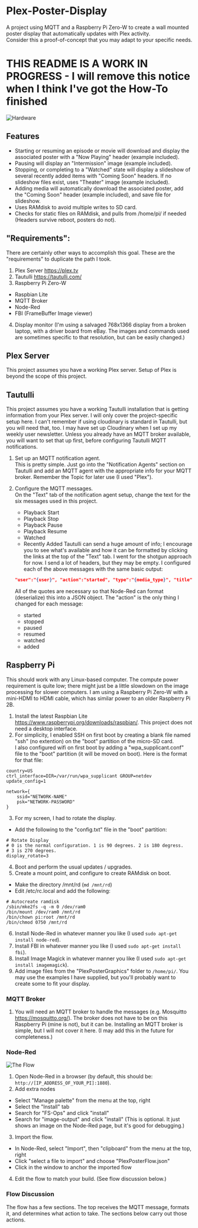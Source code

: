 # Plex-Poster-Display
A project using MQTT and a Raspberry Pi Zero-W to create a wall mounted poster display that automatically updates with Plex activity.  
Consider this a proof-of-concept that you may adapt to your specific needs.

# THIS README IS A WORK IN PROGRESS - I will remove this notice when I think I've got the How-To finished

![Hardware](Readme-Images/PosterHardware.jpg "The Hardware")
## Features
- Starting or resuming an episode or movie will download and display the associated poster with a "Now Playing" header (example included).
- Pausing will display an "Intermission" image (example included).
- Stopping, or completing to a "Watched" state will display a slideshow of several recently added items with "Coming Soon" headers.  If no slideshow files exist, uses "Theater" image (example included).
- Adding media will automatically download the associated poster, add the "Coming Soon" header (example included), and save file for slideshow.
- Uses RAMdisk to avoid multiple writes to SD card.
- Checks for static files on RAMdisk, and pulls from /home/pi/ if needed (Headers survive reboot, posters do not).

## "Requirements":
There are certainly other ways to accomplish this goal.  These are the "requirements" to duplicate the path I took.
1. Plex Server    <https://plex.tv>
2. Tautulli       <https://tautulli.com/>
3. Raspberry Pi Zero-W
- Raspbian Lite
- MQTT Broker   
- Node-Red
- FBI (FrameBuffer Image viewer)
4. Display monitor (I'm using a salvaged 768x1366 display from a broken laptop, with a driver board from eBay. The images and commands used are sometimes specific to that resolution, but can be easily changed.)

## Plex Server
This project assumes you have a working Plex server.  Setup of Plex is beyond the scope of this project.

## Tautulli
This project assumes you have a working Tautulli installation that is getting information from your Plex server.  I will only cover the project-specific setup here.  I can't remember if using cloudinary is standard in Tautulli, but you will need that, too.  I may have set up Cloudinary when I set up my weekly user newsletter.
Unless you already have an MQTT broker available, you will want to set that up first, before configuring Tautulli MQTT notifications.

1. Set up an MQTT notification agent.  
   This is pretty simple.  Just go into the "Notification Agents" section on Tautulli and add an MQTT agent with the appropriate info for your MQTT broker.  Remember the Topic for later use (I used "Plex").
   
2. Configure the MQTT messages.  
   On the "Text" tab of the notification agent setup, change the text for the six messages used in this project.
   - Playback Start
   - Playback Stop
   - Playback Pause
   - Playback Resume
   - Watched
   - Recently Added
   Tautulli can send a huge amount of info; I encourage you to see what's available and how it can be formatted by clicking the links at the top of the "Text" tab. I went for the shotgun approach for now.  I send a lot of headers, but they may be empty.
   I configured each of the above messages with the same basic output:
   ```JSON
   "user":"{user}", "action":"started", "type":"{media_type}", "title":"{title}", "episode":"S{season_num00}E{episode_num00}", "year":"{year}", "poster_url":"{poster_url}"
   ```
   All of the quotes are necessary so that Node-Red can format (deserialize) this into a JSON object.  The "action" is the only thing I changed for each message:
   * started
   * stopped
   * paused
   * resumed
   * watched
   * added

## Raspberry Pi
   This should work with any Linux-based computer.  The compute power requirement is quite low; there might just be a little slowdown on the image processing for slower computers.  I am using a Raspberry Pi Zero-W with a mini-HDMI to HDMI cable, which has similar power to an older Raspberry Pi 2B.
   
1. Install the latest Raspbian Lite <https://www.raspberrypi.org/downloads/raspbian/>.  This project does not need a desktop interface.
2. For simplicity, I enabled SSH on first boot by creating a blank file named "ssh" (no extention) on the "boot" partition of the micro-SD card.  
I also configured wifi on first boot by adding a "wpa_supplicant.conf" file to the "boot" partition (it will be moved on boot).  Here is the format for that file:  
```
country=US
ctrl_interface=DIR=/var/run/wpa_supplicant GROUP=netdev
update_config=1

network={
    ssid="NETWORK-NAME"
    psk="NETWORK-PASSWORD"
}
```
3. For my screen, I had to rotate the display.  
* Add the following to the "config.txt" file in the "boot" partition:  
```
# Rotate Display
# 0 is the normal configuration. 1 is 90 degrees. 2 is 180 degress. 
# 3 is 270 degrees.
display_rotate=3
```
4. Boot and perform the usual updates / upgrades.
5. Create a mount point, and configure to create RAMdisk on boot.
* Make the directory /mnt/rd (`md /mnt/rd`)
* Edit /etc/rc.local and add the following:  
```
# Autocreate ramdisk
/sbin/mke2fs -q -m 0 /dev/ram0
/bin/mount /dev/ram0 /mnt/rd
/bin/chown pi:root /mnt/rd
/bin/chmod 0750 /mnt/rd
```
6. Install Node-Red in whatever manner you like (I used `sudo apt-get install node-red`).
7. Install FBI in whatever manner you like (I used `sudo apt-get install fbi`).
8. Install Image Magick in whatever manner you like (I used `sudo apt-get install imagemagick`).
9. Add image files from the "PlexPosterGraphics" folder to `/home/pi/`.  You may use the examples I have supplied, but you'll probably want to create some to fit your display.
   
### MQTT Broker
1. You will need an MQTT broker to handle the messages (e.g. Mosquitto <https://mosquitto.org/>).  The broker does not have to be on this Raspberry Pi (mine is not), but it can be.  Installing an MQTT broker is simple, but I will not cover it here.  (I may add this in the future for completeness.)

### Node-Red
![The Flow](Readme-Images/Node-Red_Plex_Poster.PNG "The Flow")

1. Open Node-Red in a browser (by default, this should be: `http://[IP_ADDRESS_OF_YOUR_PI]:1880`).
2. Add extra nodes
* Select "Manage palette" from the menu at the top, right
* Select the "Install" tab
* Search for "FS-Ops" and click "install"
* Search for "image-output" and click "install" (This is optional. It just shows an image on the Node-Red page, but it's good for debugging.)
3. Import the flow.
* In Node-Red, select "Import", then "clipboard" from the menu at the top, right
* Click "select a file to import" and choose "PlexPosterFlow.json"
* Click in the window to anchor the imported flow
4. Edit the flow to match your build. (See flow discussion below.)

### Flow Discussion
The flow has a few sections.  The top receives the MQTT message, formats it, and determines what action to take.  The sections below carry out those actions.



